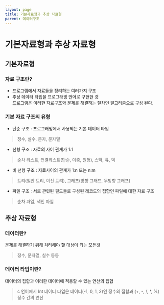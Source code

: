 ```yaml
---
layout: page
title: 기본자료형과 추상 자료형
parent: 데이터구조
---
```


# 기본자료형과 추상 자료형
## 기본자료형
### 자료 구조란?
* 프로그램에서 자료들을 정리하는 여러가지 구조
* 추상 데이터 타입을 프로그래밍 언어로 구현한 것  
프로그램은 이러한 자료구조와 문제를 해결하는 절차인 알고리즘으로 구성 된다.  

### 기본 자료 구조의 유형
* 단순 구조 : 프로그래밍에서 사용되는 기본 데이터 타입
> 정수, 실수, 문자, 문자열
* 선형 구조 : 자료의 사이 관계가 1:1
> 순차 리스트, 연결리스트(단순, 이중, 원형), 스택, 큐, 덱
* 비 선형 구조 : 자료사이의 관계가 1:n 또는 n:m
> 트리(일반 트리, 이진 트리), 그래프(방향 그래프, 무방향 그래프)
* 파일 구조 : 서로 관련된 필드들로 구성된 레코드의 집합인 파일에 대한 자료 구조
> 순차 파일, 색인 파일  

## 추상 자료형
### 데이터란?
문제를 해결하기 위해 처리해야 할 대상이 되는 모든것
> 정수, 문자열, 실수 등등

### 데이터 타입이란?
데이터의 집합과 이러한 데이터에 적용할 수 있는 연산의 집합
> c 언어에서 Int 데이터 타입은 데이터(-1, 0, 1, 2)인 정수의 집합과 (+, -, /, *, %) 정수 간의 연산